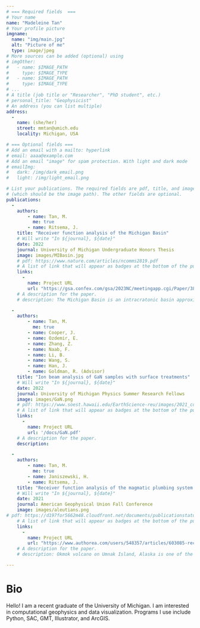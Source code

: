 ```yaml
---
# === Required fields  ===
# Your name 
name: "Madeleine Tan"
# Your profile picture
imgname: 
  name: "img/main.jpg"
  alt: "Picture of me"
  type: image/jpeg
# More sources can be added (optional) using 
# imgOther:
#   - name: $IMAGE_PATH
#     type: $IMAGE_TYPE
#   - name: $IMAGE_PATH
#     type: $IMAGE_TYPE
# ...
# A title (job title or "Researcher", "PhD student", etc.)
# personal_title: "Geophysicist"
# An address (you can list multiple)
address:
  - 
    name: (she/her) 
    street: mmtan@umich.edu
    locality: Michigan, USA

# === Optional fields ===
# Add an email with a mailto: hyperlink
# email: aaaa@example.com
# Add an email "image" for spam protection. With light and dark mode
# emailImg: 
#   dark: /img/dark_email.png
#   light: /img/light_email.png

# List your publications. The required fields are pdf, title, and image 
# (which should be the image path). The other fields are optional.
publications:
  - 
    authors:
        - name: Tan, M. 
          me: true
        - name: Ritsema, J. 
    title: "Receiver function analysis of the Michigan Basin"
    # Will write "In ${journal}, ${date}"
    date: 2022
    journal: University of Michigan Undergraduate Honors Thesis
    image: images/MIBasin.jpg
    # pdf: https://www.nature.com/articles/ncomms2819.pdf
    # A list of link that will appear as badges at the bottom of the publication.
    links:
      -
        name: Project URL
        url: "https://gsa.confex.com/gsa/2023NC/meetingapp.cgi/Paper/386567"
    # A description for the paper.
    # description: The Michigan Basin is an intracratonic basin approximately 400 km wide (Howell & van der Pluijm, 1999). It is nearly circular, reaching the largest depth to the cratonic basin sequence in present day Saginaw Bay region. Limited seismology studies have been conducted in Michigan, providing a unique opportunity for this project. This project focuses on new seismological constraints of the crustal structure beneath Michigan using P-to-s receiver functions calculated from the recordings of distant earthquakes at USArray seismometers in Michigan. From receiver functions, we measure variations of the thickness of the crust and sediments within and outside the Michigan Basin. New seismic analyses of the structure of the crust beneath Michigan and surrounding states will help place the Michigan Basin in a broader geologic and tectonic context.

  - 
    authors:
        - name: Tan, M. 
          me: true
        - name: Cooper, J.
        - name: Ozdemir, E.
        - name: Zhang, Z.
        - name: Naab, F.
        - name: Li, B.
        - name: Wang, S.
        - name: Han, J.
        - name: Goldman, R. (Advisor)
    title: "Ion beam analysis of GaN samples with surface treatments"
    # Will write "In ${journal}, ${date}"
    date: 2022
    journal: University of Michigan Physics Summer Research Fellows
    image: images/GaN.png
    # pdf: https://www.soest.hawaii.edu/EarthScience-reu/images/2021_cohort_posters/Tan_REU2021_1500px.jpg
    # A list of link that will appear as badges at the bottom of the publication.
    links:
      -
        name: Project URL
        url: '/docs/GaN.pdf'
    # A description for the paper.
    description: 

  - 
    authors:
        - name: Tan, M. 
          me: true
        - name: Janiszewski, H.
        - name: Ritsema, J. 
    title: "Receiver function analysis of the magmatic plumbing system beneath Okmok volcano"
    # Will write "In ${journal}, ${date}"
    date: 2021
    journal: American Geophysical Union Fall Conference
    image: images/aleutians.png
# pdf: https://d197for5662m48.cloudfront.net/documents/publicationstatus/107364/preprint_pdf/1e6936f9f749bf902c2bcc9ea0347567.pdf
    # A list of link that will appear as badges at the bottom of the publication.
    links:
      -
        name: Project URL
        url: "https://www.authorea.com/users/548357/articles/603085-receiver-function-analysis-of-the-magmatic-plumbing-system-beneath-okmok-volcano"
    # A description for the paper.
    # description: Okmok volcano on Umnak Island, Alaska is one of the most hazardous, explosive volcanoes in the Aleutians. Most recently, it erupted in 2008. Previous seismic imaging of Okmok’s large caldera system revealed complex magmatic structures in the upper 5 km beneath the caldera but magma transport at larger depths remains poorly constrained due to reduced imaging resolution. Using receiver function analysis of waveforms, we aim to chart sharp boundaries in the crust beneath Okmok and the surrounding region in order to understand its deeper crustal magmatic system. We have calculated receiver functions for M6 and larger teleseismic earthquakes between 2008 and 2021 recorded by permanent networks AV and AK, and between 2015-2016 at temporary network 5F. We observe Ps arrivals that are consistent with a Moho depth of ~40km, particularly at stations outside the caldera. At some stations, we observe that receiver functions calculated for incoming rays pointing towards the volcano are different from those pointing away from the volcano. However, there is significant variability in the receiver functions, even for overlapping ray paths in the mid-to-deep crust (> 10 km). This suggests complex crustal structure with heterogeneity that may be spatially localized beneath individual stations. Furthermore, receiver functions for stations inside Okmok caldera are more reverberatory than those outside the caldera, indicating that the structure, likely predominantly in the upper crust, beneath these two regions is different.

---
```


# Bio

Hello! I am a recent graduate of the University of Michigan. I am interested in computational geophysics and data visualization. Programs I use include Python, SAC, GMT, Illustrator, and ArcGIS. 

